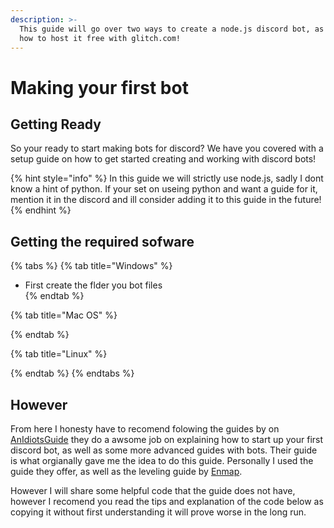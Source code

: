 ```yaml
---
description: >-
  This guide will go over two ways to create a node.js discord bot, as well as
  how to host it free with glitch.com!
---
```


# Making your first bot

## Getting Ready

So your ready to start making bots for discord? We have you covered with a setup guide on how to get started creating and working with discord bots!

{% hint style="info" %}
In this guide we will strictly use node.js, sadly I dont know a hint of python. If your set on useing python and want a guide for it, mention it in the discord and ill consider adding it to this guide in the future!
{% endhint %}

## Getting the required sofware

{% tabs %}
{% tab title="Windows" %}
* First create the flder you bot files  
{% endtab %}

{% tab title="Mac OS" %}

{% endtab %}

{% tab title="Linux" %}

{% endtab %}
{% endtabs %}

## However

From here I honesty have to recomend folowing the guides by on [AnIdiotsGuide](https://anidiots.guide/) they do a awsome job on explaining how to start up your first discord bot, as well as some more advanced guides with bots. Their guide is what orgianally gave me the idea to do this guide. Personally I used the guide they offer, as well as the leveling guide by [Enmap](https://enmap.evie.dev/).

However I will share some helpful code that the guide does not have, however I recomend you read the tips and explanation of the code below as copying it without first understanding it will prove worse in the long run. 

